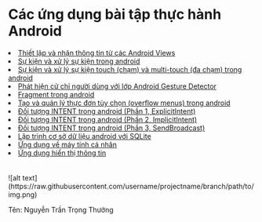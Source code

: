 <h1>Các ứng dụng bài tập thực hành Android</h1>

<li><a href="https://github.com/thuongnguyen55/OneActivity">Thiết lập và nhận thông tin từ các Android Views</a></li>
<li><a href="https://github.com/thuongnguyen55/BaiMot">Sự kiện và xử lý sự kiện trong android</a></li>
<li><a href="https://github.com/thuongnguyen55/MotionEvent">Sự kiện và xử lý sự kiện touch (chạm) và multi-touch (đa chạm) trong android</a></li>
<li><a href="https://github.com/thuongnguyen55/CommonGesturesActivity">Phát hiện cử chỉ người dùng với lớp Android Gesture Detector</a></li>
<li><a href="https://github.com/thuongnguyen55/FragmentExample">Fragment trong android</a></li>
<li><a href="https://github.com/thuongnguyen55/MenuExample">Tạo và quản lý thực đơn tùy chọn (overflow menus) trong android</a></li>
<li><a href="https://github.com/thuongnguyen55/ExplicitIntent">Đối tượng INTENT trong android (Phần 1, ExplicitIntent)</a></li>
<li><a href="https://github.com/thuongnguyen55/ImplicitIntent">Đối tượng INTENT trong android (Phần 2, ImplicitIntent)</a></li>
<li><a href="https://github.com/thuongnguyen55/SendBroadcast">Đối tượng INTENT trong android (Phần 3, SendBroadcast)</a></li>
<li><a href="https://github.com/thuongnguyen55/SQLiteDemoApplication">Lập trình cơ sở dữ liệu android với SQLite</a></li>
<li><a href="https://github.com/thuongnguyen55/Caculator">Ứng dụng về máy tính cá nhân</a></li>
<li><a href="https://github.com/thuongnguyen55/FromThongtin">Ứng dụng hiển thị thông tin</a></li>
<br />
<br />
![alt text](https://raw.githubusercontent.com/username/projectname/branch/path/to/img.png)

<a>Tên: Nguyễn Trần Trọng Thưởng</a>
